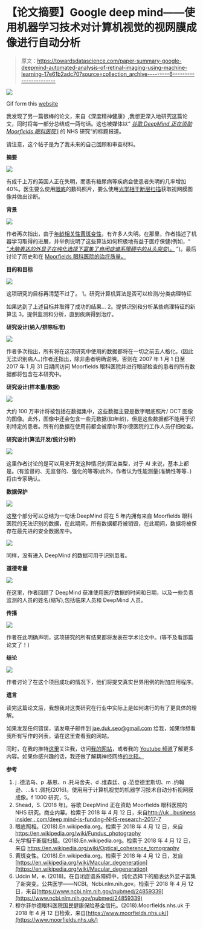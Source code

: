 # 【论文摘要】Google deep mind——使用机器学习技术对计算机视觉的视网膜成像进行自动分析

> 原文：<https://towardsdatascience.com/paper-summary-google-deepmind-automated-analysis-of-retinal-imaging-using-machine-learning-17e61b2adc70?source=collection_archive---------6----------------------->

![](img/26bf24b2da77dc09989fcbef629f235c.png)

Gif form this [website](https://giphy.com/gifs/scan-Leowp0GClCIH6/download)

我发现了另一篇很棒的论文，来自《深度精神健康》,我想更深入地研究这篇论文，同时将每一部分总结成一两句话。这也被媒体以“ [*谷歌 DeepMind 正在资助 Moorfields 眼科医院* l](http://uk.businessinsider.com/deepmind-is-funding-nhs-research-2017-7) 的 NHS 研究”的标题报道。

请注意，这个帖子是为了我未来的自己回顾和审查材料。

**摘要**

![](img/447d717485d039196ed17d21e7492b1e.png)

有成千上万的英国人正在失明，而患有糖尿病等疾病会使患者失明的几率增加 40%。医生要么使用[眼底](https://en.wikipedia.org/wiki/Fundus_photography)的数码照片，要么使用[光学相干断层扫描](https://en.wikipedia.org/wiki/Optical_coherence_tomography)获取视网膜图像并做出诊断。

**背景**

![](img/0484ca953ec3080185e5de9c0049c965.png)

作者再次指出，由于[年龄相关性黄斑变性](https://en.wikipedia.org/wiki/Macular_degeneration)，有许多人失明。在那里，作者描述了机器学习取得的进展，并举例说明了这些算法如何积极地有益于医疗保健(例如，“ [*”大脑表达的外显子在纯化选择下富集了自闭症谱系障碍中的从头突变)。*](https://www.ncbi.nlm.nih.gov/pubmed/24859339) ”)。最后讨论了历史和在 [Moorfields 眼科医院的治疗质量。](https://www.moorfields.nhs.uk/)

**目的和目标**

![](img/5b427df96370388b0d48e5ffba9d4a6b.png)

这项研究的目标再清楚不过了。
1。研究计算机算法是否可以检测/分类病理特征

如果达到了上述目标并取得了成功的结果…
2。提供识别和分析某些病理特征的新算法
3。提供监测和分析，直到疾病得到治疗。

**研究设计(纳入/排除标准)**

![](img/e5cfc3159bb3fac1bb51f0926ae0aadc.png)

作者多次指出，所有将在这项研究中使用的数据都将在一切之前去人格化。(因此无法识别病人。)作者还指出，除非患者明确说明，否则在 2007 年 1 月 1 日至 2017 年 1 月 31 日期间访问 Moorfields 眼科医院并进行眼部检查的患者的所有数据都将包含在本研究中。

**研究设计(样本量/数据)**

![](img/5d21cc47a1dd7cacd771de3cf2ae5d28.png)

大约 100 万审计将被包括在数据集中，这些数据主要是数字眼底照片/ OCT 图像的图像。此外，图像中还会包含一些元数据(如年龄)，但是这些数据都不能用于识别特定的患者。所有的数据在使用前都会被摩尔菲尔德医院的工作人员仔细检查。

**研究设计(算法开发/统计分析)**

![](img/8e572ef33b9aeb161e570ab899c48959.png)

这里作者讨论的是可以用来开发这种情况的算法类型，对于 AI 来说，基本上都是。(有监督的、无监督的、强化的等等)此外，作者认为性能测量(准确性等等..)将由专家确认。

**数据保护**

![](img/820b6411f97050b1ff70a8e7d20c6f43.png)

这整个部分可以总结为一句话:DeepMind 将在 5 年内拥有来自 Moorfields 眼科医院的无法识别的数据，在此期间，所有数据都将被销毁，在此期间，数据将被保存在最先进的安全数据库中。

![](img/1fe5697d2f5eaf072922568c829f88ba.png)

同样，没有进入 DeepMind 的数据可用于识别患者。

**道德考量**

![](img/6c9997c95fc6a016f6f33a7e21b571d1.png)

在这里，作者回顾了 DeepMind 获准使用医疗数据的时间和日期，以及一些负责监测的人员的姓名(缩写),包括临床人员和 DeepMind 人员。

**传播**

![](img/377de9b277dd3f20a25ddcd4533b9828.png)

作者在此明确声明，这项研究的所有结果都将发表在学术论文中。(等不及看那篇论文了！)

**结论**

![](img/dbf5e4d0da22a3647d92b06ae6bb7327.png)

作者讨论了在这个项目成功的情况下，他们将提交真实世界用例的附加应用程序。

**遗言**

读完这篇论文后，我想我对这类研究在行业中实际上是如何进行的有了更具体的理解。

如果发现任何错误，请发电子邮件到 jae.duk.seo@gmail.com 给我，如果你想看我所有写作的列表，请在这里查看我的网站。

同时，在我的推特[这里](https://twitter.com/JaeDukSeo)关注我，访问[我的网站](https://jaedukseo.me/)，或者我的 [Youtube 频道](https://www.youtube.com/c/JaeDukSeo)了解更多内容。如果你感兴趣的话，我还做了解耦神经网络[的比较。](https://becominghuman.ai/only-numpy-implementing-and-comparing-combination-of-google-brains-decoupled-neural-interfaces-6712e758c1af)

**参考**

1.  j .德法乌、p .基恩、n .托马舍夫、d .维森廷、g .范登德里斯切、m .约翰逊、…& t .佩托(2016)。使用用于计算机视觉的机器学习技术自动分析视网膜成像。f 1000 研究，5。
2.  Shead，S. (2018 年)。谷歌 DeepMind 正在资助 Moorfields 眼科医院的 NHS 研究。商业内幕。检索于 2018 年 4 月 12 日，来自[http://uk . business insider . com/deep mind-is-funding-NHS-research-2017-7](http://uk.businessinsider.com/deepmind-is-funding-nhs-research-2017-7)
3.  眼底照相。(2018).En.wikipedia.org。检索于 2018 年 4 月 12 日，来自 https://en.wikipedia.org/wiki/Fundus_photography
4.  光学相干断层扫描。(2018).En.wikipedia.org。检索于 2018 年 4 月 12 日，来自 https://en.wikipedia.org/wiki/Optical_coherence_tomography
5.  黄斑变性。(2018).En.wikipedia.org。检索于 2018 年 4 月 12 日，发自[https://en.wikipedia.org/wiki/Macular_degeneration](https://en.wikipedia.org/wiki/Macular_degeneration)
6.  Uddin M，e. (2018)。在自闭症谱系障碍中，纯化选择下的脑表达外显子富集了新突变。公共医学——NCBI。Ncbi.nlm.nih.gov。检索于 2018 年 4 月 12 日，来自[https://www.ncbi.nlm.nih.gov/pubmed/24859339](https://www.ncbi.nlm.nih.gov/pubmed/24859339)
7.  穆尔菲尔德眼科医院国民健康保险基金信托。(2018).Moorfields.nhs.uk 于 2018 年 4 月 12 日检索，来自[https://www.moorfields.nhs.uk/](https://www.moorfields.nhs.uk/)